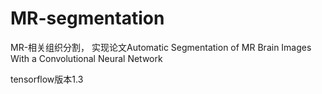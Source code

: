 # MR-segmentation
MR-相关组织分割， 实现论文Automatic Segmentation of MR Brain Images With a Convolutional Neural Network

tensorflow版本1.3

